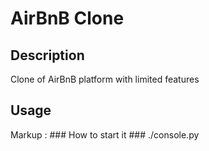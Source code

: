 # AirBnB Clone

## Description

Clone of AirBnB platform with limited features

## Usage

Markup : ### How to start it ###
./console.py
